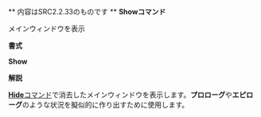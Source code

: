 ** 内容はSRC2.2.33のものです **
**Showコマンド**

メインウィンドウを表示

**書式**

**Show**

**解説**

[**Hide**コマンド](Hideコマンド.md)で消去したメインウィンドウを表示します。**プロローグ**や**エピローグ**のような状況を擬似的に作り出すために使用します。
